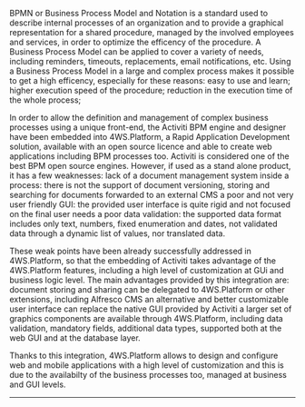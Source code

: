 BPMN or Business Process Model and Notation is a standard used to describe internal processes of an organization and to provide a graphical representation for a shared procedure, managed by the involved employees and services, in order to optimize the efficency of the procedure.
A Business Process Model can be applied to cover a variety of needs, including reminders, timeouts, replacements, email notifications, etc.
Using a Business Process Model in a large and complex process makes it possible to get a high efficency, especially for these reasons:
easy to use and learn;
higher execution speed of the procedure;
reduction in the execution time of the whole process;

In order to allow the definition and management of complex business processes using a unique front-end, the Activiti BPM engine and designer have been embedded into 4WS.Platform, a Rapid Application Development solution, available with an open source licence and able to create web applications including BPM processes too.
Activiti is considered one of the best BPM open source engines.
However, if used as a stand alone product, it has a few weaknesses:
lack of a document management system inside a process: there is not the support of document versioning, storing and searching for documents forwarded to an external CMS
a poor and not very user friendly GUI: the provided user interface is quite rigid and not focused on the final user needs
a poor data validation: the supported data format includes only text, numbers, fixed enumeration and dates, not validated data through a dynamic list of values, nor translated data.

These weak points have been already successfully addressed in 4WS.Platform, so that the embedding of Activiti takes advantage of the 4WS.Platform features, including a high level of customization at GUi and business logic level.
The main advantages provided by this integration are:
document storing and sharing can be delegated to 4WS.Platform or other extensions, including Alfresco CMS
an alternative and better customizable user interface can replace the native GUI provided by Activiti
a larger set of graphics components are available through 4WS.Platform, including data validation, mandatory fields, additional data types, supported both at the web GUI and at the database layer.

Thanks to this integration, 4WS.Platform allows to design and configure web and mobile applications with a high level of customization and this is due to the availabilty of the business processes too, managed at business and GUI levels.



                

---


